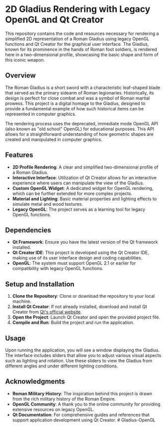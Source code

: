 # 2D Gladius Rendering with Legacy OpenGL and Qt Creator

This repository contains the code and resources necessary for rendering a simplified 2D representation of a Roman Gladius using legacy OpenGL functions and Qt Creator for the graphical user interface. The Gladius, known for its prominence in the hands of Roman foot soldiers, is rendered here in a two-dimensional profile, showcasing the basic shape and form of this iconic weapon.

## Overview

The Roman Gladius is a short sword with a characteristic leaf-shaped blade that served as the primary sidearm of Roman legionaries. Historically, its design is perfect for close combat and was a symbol of Roman martial prowess. This project is a digital homage to the Gladius, designed to provide a fundamental example of how such historical items can be represented in computer graphics.

The rendering process uses the deprecated, immediate mode OpenGL API (also known as "old school" OpenGL) for educational purposes. This API allows for a straightforward understanding of how geometric shapes are created and manipulated in computer graphics.

## Features

- **2D Profile Rendering**: A clear and simplified two-dimensional profile of a Roman Gladius.
- **Interactive Interface**: Utilization of Qt Creator allows for an interactive experience where users can manipulate the view of the Gladius.
- **Custom OpenGL Widget**: A dedicated widget for OpenGL rendering, which can be further extended for more complex projects.
- **Material and Lighting**: Basic material properties and lighting effects to simulate metal and wood textures.
- **Legacy OpenGL**: The project serves as a learning tool for legacy OpenGL functions.

## Dependencies

- **Qt Framework**: Ensure you have the latest version of the Qt framework installed.
- **Qt Creator IDE**: This project is developed using the Qt Creator IDE, making use of its user interface design and coding capabilities.
- **OpenGL**: The system must support OpenGL 2.1 or earlier for compatibility with legacy OpenGL functions.

## Setup and Installation

1. **Clone the Repository**: Clone or download the repository to your local machine.
2. **Install Qt Creator**: If not already installed, download and install Qt Creator from [Qt's official website](https://www.qt.io/download).
3. **Open the Project**: Launch Qt Creator and open the provided project file.
4. **Compile and Run**: Build the project and run the application.

## Usage

Upon running the application, you will see a window displaying the Gladius. The interface includes sliders that allow you to adjust various visual aspects such as lighting and rotation. Use these sliders to view the Gladius from different angles and under different lighting conditions.

## Acknowledgments

- **Roman Military History**: The inspiration behind this project is drawn from the rich military history of the Roman Empire.
- **OpenGL Community**: A thank you to the online community for providing extensive resources on legacy OpenGL.
- **Qt Documentation**: For comprehensive guides and references that support application development using Qt Creator.
#   G l a d i u s - O p e n G L  
 